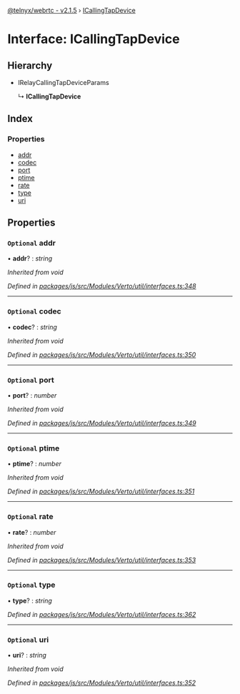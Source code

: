 [@telnyx/webrtc - v2.1.5](../README.md) › [ICallingTapDevice](icallingtapdevice.md)

# Interface: ICallingTapDevice

## Hierarchy

* IRelayCallingTapDeviceParams

  ↳ **ICallingTapDevice**

## Index

### Properties

* [addr](icallingtapdevice.md#optional-addr)
* [codec](icallingtapdevice.md#optional-codec)
* [port](icallingtapdevice.md#optional-port)
* [ptime](icallingtapdevice.md#optional-ptime)
* [rate](icallingtapdevice.md#optional-rate)
* [type](icallingtapdevice.md#optional-type)
* [uri](icallingtapdevice.md#optional-uri)

## Properties

### `Optional` addr

• **addr**? : *string*

*Inherited from void*

*Defined in [packages/js/src/Modules/Verto/util/interfaces.ts:348](https://github.com/team-telnyx/webrtc/blob/4f15142/packages/js/src/Modules/Verto/util/interfaces.ts#L348)*

___

### `Optional` codec

• **codec**? : *string*

*Inherited from void*

*Defined in [packages/js/src/Modules/Verto/util/interfaces.ts:350](https://github.com/team-telnyx/webrtc/blob/4f15142/packages/js/src/Modules/Verto/util/interfaces.ts#L350)*

___

### `Optional` port

• **port**? : *number*

*Inherited from void*

*Defined in [packages/js/src/Modules/Verto/util/interfaces.ts:349](https://github.com/team-telnyx/webrtc/blob/4f15142/packages/js/src/Modules/Verto/util/interfaces.ts#L349)*

___

### `Optional` ptime

• **ptime**? : *number*

*Inherited from void*

*Defined in [packages/js/src/Modules/Verto/util/interfaces.ts:351](https://github.com/team-telnyx/webrtc/blob/4f15142/packages/js/src/Modules/Verto/util/interfaces.ts#L351)*

___

### `Optional` rate

• **rate**? : *number*

*Inherited from void*

*Defined in [packages/js/src/Modules/Verto/util/interfaces.ts:353](https://github.com/team-telnyx/webrtc/blob/4f15142/packages/js/src/Modules/Verto/util/interfaces.ts#L353)*

___

### `Optional` type

• **type**? : *string*

*Defined in [packages/js/src/Modules/Verto/util/interfaces.ts:362](https://github.com/team-telnyx/webrtc/blob/4f15142/packages/js/src/Modules/Verto/util/interfaces.ts#L362)*

___

### `Optional` uri

• **uri**? : *string*

*Inherited from void*

*Defined in [packages/js/src/Modules/Verto/util/interfaces.ts:352](https://github.com/team-telnyx/webrtc/blob/4f15142/packages/js/src/Modules/Verto/util/interfaces.ts#L352)*
